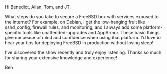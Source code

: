 Hi Benedict, Allan, Tom, and JT,

What steps do you take to secure a FreeBSD box with services exposed to the internet? For example, on Debian, I get the low-hanging fruit like sshd_config, firewall rules, and monitoring, and I always add some platform-specific tools like unattended-upgrades and AppArmor. These basic things give me peace of mind and confidence when using that platform. I'd love to hear your tips for deploying FreeBSD in production without losing sleep!

I've discovered the show recently and truly enjoy listening. Thanks so much for sharing your extensive knowledge and experience!

Ben